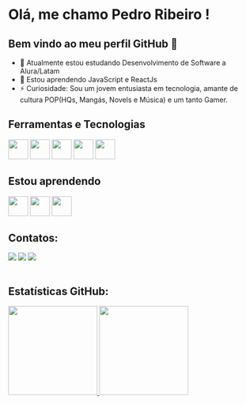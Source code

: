 # Olá, me chamo Pedro Ribeiro ! 
## Bem vindo ao meu perfil GitHub 👋

- 🔭 Atualmente estou estudando Desenvolvimento de Software a Alura/Latam
- 🌱 Estou aprendendo JavaScript e ReactJs
- ⚡ Curiosidade: Sou um jovem entusiasta em tecnologia, amante de cultura POP(HQs, Mangás, Novels e Música) e um tanto Gamer.

## Ferramentas e Tecnologias

<img loading="lazy" src="https://cdn.jsdelivr.net/gh/devicons/devicon/icons/git/git-original.svg" width="40" height="40"/> <img loading="lazy" src="https://cdn.jsdelivr.net/gh/devicons/devicon/icons/figma/figma-original.svg" width="40" height="40"/> <img loading="lazy" src="https://cdn.jsdelivr.net/gh/devicons/devicon/icons/vscode/vscode-original.svg" width="40" height="40"/> <img loading="lazy" src="https://cdn.jsdelivr.net/gh/devicons/devicon/icons/html5/html5-original.svg" width="40" height="40"/> <img loading="lazy"  src="https://cdn.jsdelivr.net/gh/devicons/devicon/icons/css3/css3-original.svg" width="40" height="40"/>

## Estou aprendendo

<img loading="lazy" src="https://cdn.jsdelivr.net/gh/devicons/devicon/icons/javascript/javascript-original.svg" width="40" height="40"/> <img  loading="lazy" src="https://cdn.jsdelivr.net/gh/devicons/devicon/icons/react/react-original.svg" width="40" height="40"/> <img  loading="lazy" src="https://cdn.jsdelivr.net/gh/devicons/devicon/icons/typescript/typescript-original.svg" width="40" height="40"/>

## Contatos:

<div>
<a href="https://instagram.com/pedroribeiro.costa_/" target="_blank"><img loading="lazy" src="https://img.shields.io/badge/-Instagram-%23E4405F?style=for-the-badge&logo=instagram&logoColor=white" target="_blank"></a>
<a href = "mailto:pedroribeiro.costa001@gmail.com
"><img loading="lazy" src="https://img.shields.io/badge/Gmail-D14836?style=for-the-badge&logo=gmail&logoColor=white" target="_blank"></a>
<a href="https://www.linkedin.com/in/pedroribeiro-costa/" target="_blank"><img loading="lazy" src="https://img.shields.io/badge/-LinkedIn-%230077B5?style=for-the-badge&logo=linkedin&logoColor=white" target="_blank"></a>   
</div>

<br>

## Estatísticas GitHub:
<div>
<a href="https://github.com/CodeRibeiro">
<img loading="lazy" height="180em" src="https://github-readme-stats.vercel.app/api/top-langs/?username=CodeRibeiro&layout=compact&langs_count=7&theme=dracula"/>
<img loading="lazy" height="180em" src="https://github-readme-stats.vercel.app/api?username=CodeRibeiro&show_icons=true&theme=dracula&include_all_commits=true&count_private=true"/>
</div>

<br>


          
          
          

          
          

